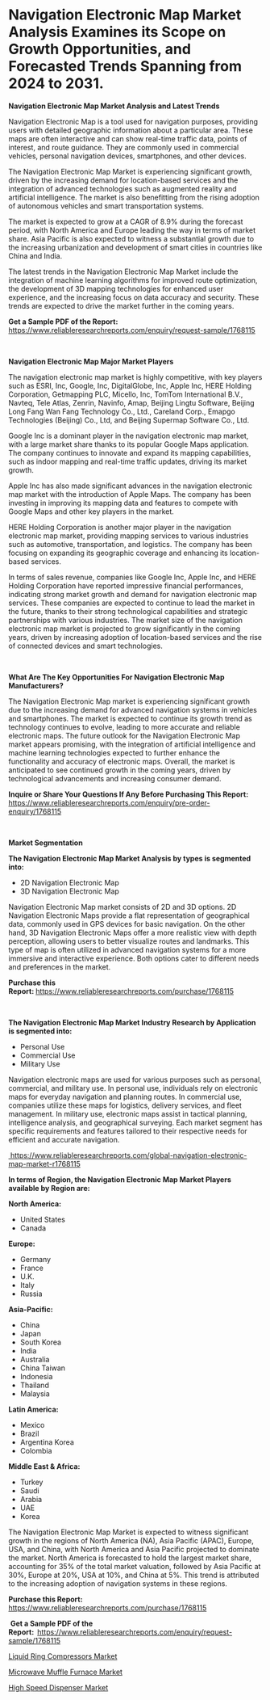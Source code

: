 <p><h1>Navigation Electronic Map Market Analysis Examines its Scope on Growth Opportunities, and Forecasted Trends Spanning from 2024 to 2031.</h1></p><p><strong>Navigation Electronic Map Market Analysis and Latest Trends</strong></p>
<p><p>Navigation Electronic Map is a tool used for navigation purposes, providing users with detailed geographic information about a particular area. These maps are often interactive and can show real-time traffic data, points of interest, and route guidance. They are commonly used in commercial vehicles, personal navigation devices, smartphones, and other devices.</p><p>The Navigation Electronic Map Market is experiencing significant growth, driven by the increasing demand for location-based services and the integration of advanced technologies such as augmented reality and artificial intelligence. The market is also benefitting from the rising adoption of autonomous vehicles and smart transportation systems.</p><p>The market is expected to grow at a CAGR of 8.9% during the forecast period, with North America and Europe leading the way in terms of market share. Asia Pacific is also expected to witness a substantial growth due to the increasing urbanization and development of smart cities in countries like China and India.</p><p>The latest trends in the Navigation Electronic Map Market include the integration of machine learning algorithms for improved route optimization, the development of 3D mapping technologies for enhanced user experience, and the increasing focus on data accuracy and security. These trends are expected to drive the market further in the coming years.</p></p>
<p><strong>Get a Sample PDF of the Report:&nbsp;</strong> <a href="https://www.reliableresearchreports.com/enquiry/request-sample/1768115">https://www.reliableresearchreports.com/enquiry/request-sample/1768115</a></p>
<p>&nbsp;</p>
<p><strong>Navigation Electronic Map Major Market Players</strong></p>
<p><p>The navigation electronic map market is highly competitive, with key players such as ESRI, Inc, Google, Inc, DigitalGlobe, Inc, Apple Inc, HERE Holding Corporation, Getmapping PLC, Micello, Inc, TomTom International B.V., Navteq, Tele Atlas, Zenrin, Navinfo, Amap, Beijing Lingtu Software, Beijing Long Fang Wan Fang Technology Co., Ltd., Careland Corp., Emapgo Technologies (Beijing) Co., Ltd, and Beijing Supermap Software Co., Ltd.</p><p>Google Inc is a dominant player in the navigation electronic map market, with a large market share thanks to its popular Google Maps application. The company continues to innovate and expand its mapping capabilities, such as indoor mapping and real-time traffic updates, driving its market growth.</p><p>Apple Inc has also made significant advances in the navigation electronic map market with the introduction of Apple Maps. The company has been investing in improving its mapping data and features to compete with Google Maps and other key players in the market.</p><p>HERE Holding Corporation is another major player in the navigation electronic map market, providing mapping services to various industries such as automotive, transportation, and logistics. The company has been focusing on expanding its geographic coverage and enhancing its location-based services.</p><p>In terms of sales revenue, companies like Google Inc, Apple Inc, and HERE Holding Corporation have reported impressive financial performances, indicating strong market growth and demand for navigation electronic map services. These companies are expected to continue to lead the market in the future, thanks to their strong technological capabilities and strategic partnerships with various industries. The market size of the navigation electronic map market is projected to grow significantly in the coming years, driven by increasing adoption of location-based services and the rise of connected devices and smart technologies.</p></p>
<p>&nbsp;</p>
<p><strong>What Are The Key Opportunities For Navigation Electronic Map Manufacturers?</strong></p>
<p><p>The Navigation Electronic Map market is experiencing significant growth due to the increasing demand for advanced navigation systems in vehicles and smartphones. The market is expected to continue its growth trend as technology continues to evolve, leading to more accurate and reliable electronic maps. The future outlook for the Navigation Electronic Map market appears promising, with the integration of artificial intelligence and machine learning technologies expected to further enhance the functionality and accuracy of electronic maps. Overall, the market is anticipated to see continued growth in the coming years, driven by technological advancements and increasing consumer demand.</p></p>
<p><strong>Inquire or Share Your Questions If Any Before Purchasing This Report:</strong> <a href="https://www.reliableresearchreports.com/enquiry/pre-order-enquiry/1768115">https://www.reliableresearchreports.com/enquiry/pre-order-enquiry/1768115</a></p>
<p>&nbsp;</p>
<p><strong>Market Segmentation</strong></p>
<p><strong>The Navigation Electronic Map Market Analysis by types is segmented into:</strong></p>
<p><ul><li>2D Navigation Electronic Map</li><li>3D Navigation Electronic Map</li></ul></p>
<p><p>Navigation Electronic Map market consists of 2D and 3D options. 2D Navigation Electronic Maps provide a flat representation of geographical data, commonly used in GPS devices for basic navigation. On the other hand, 3D Navigation Electronic Maps offer a more realistic view with depth perception, allowing users to better visualize routes and landmarks. This type of map is often utilized in advanced navigation systems for a more immersive and interactive experience. Both options cater to different needs and preferences in the market.</p></p>
<p><strong>Purchase this Report:&nbsp;</strong><a href="https://www.reliableresearchreports.com/purchase/1768115">https://www.reliableresearchreports.com/purchase/1768115</a></p>
<p>&nbsp;</p>
<p><strong>The Navigation Electronic Map Market Industry Research by Application is segmented into:</strong></p>
<p><ul><li>Personal Use</li><li>Commercial Use</li><li>Military Use</li></ul></p>
<p><p>Navigation electronic maps are used for various purposes such as personal, commercial, and military use. In personal use, individuals rely on electronic maps for everyday navigation and planning routes. In commercial use, companies utilize these maps for logistics, delivery services, and fleet management. In military use, electronic maps assist in tactical planning, intelligence analysis, and geographical surveying. Each market segment has specific requirements and features tailored to their respective needs for efficient and accurate navigation.</p></p>
<p><a href="https://www.reliableresearchreports.com/global-navigation-electronic-map-market-r1768115">&nbsp;https://www.reliableresearchreports.com/global-navigation-electronic-map-market-r1768115</a></p>
<p><strong>In terms of Region, the Navigation Electronic Map Market Players available by Region are:</strong></p>
<p>
    <p> <strong> North America: </strong>
        <ul>
            <li>United States</li>
            <li>Canada</li>
        </ul>
        </p> 
    <p> <strong> Europe: </strong>
        <ul>
            <li>Germany</li>
            <li>France</li>
            <li>U.K.</li>
            <li>Italy</li>
            <li>Russia</li>
        </ul>
        </p> 
    <p> <strong> Asia-Pacific: </strong>
        <ul>
            <li>China</li>
            <li>Japan</li>
            <li>South Korea</li>
            <li>India</li>
            <li>Australia</li>
            <li>China Taiwan</li>
            <li>Indonesia</li>
            <li>Thailand</li>
            <li>Malaysia</li>
        </ul>
        </p> 
    <p> <strong> Latin America: </strong>
        <ul>
            <li>Mexico</li>
            <li>Brazil</li>
            <li>Argentina Korea</li>
            <li>Colombia</li>
        </ul>
        </p> 
    <p> <strong> Middle East & Africa: </strong>
        <ul>
            <li>Turkey</li>
            <li>Saudi</li>
            <li>Arabia</li>
            <li>UAE</li>
            <li>Korea</li>
        </ul>
    </p>
    </p>
<p><p>The Navigation Electronic Map Market is expected to witness significant growth in the regions of North America (NA), Asia Pacific (APAC), Europe, USA, and China, with North America and Asia Pacific projected to dominate the market. North America is forecasted to hold the largest market share, accounting for 35% of the total market valuation, followed by Asia Pacific at 30%, Europe at 20%, USA at 10%, and China at 5%. This trend is attributed to the increasing adoption of navigation systems in these regions.</p></p>
<p><strong>Purchase this Report: </strong><a href="https://www.reliableresearchreports.com/purchase/1768115">https://www.reliableresearchreports.com/purchase/1768115</a></p>
<p>&nbsp;<strong>Get a Sample PDF of the Report:&nbsp;&nbsp;</strong><a href="https://www.reliableresearchreports.com/enquiry/request-sample/1768115">https://www.reliableresearchreports.com/enquiry/request-sample/1768115</a></p>
<p><strong></strong></p>
<p><p><a href="https://www.linkedin.com/pulse/liquid-ring-compressors-market-competitive-analysis-trends-aqxre?trackingId=7VNnf2UN4RPYsIGzYxuQVA%3D%3D">Liquid Ring Compressors Market</a></p><p><a href="https://www.linkedin.com/pulse/microwave-muffle-furnace-market-analysis-its-cagr-segmentation-n8lpe?trackingId=pOR9gKwJPsSJByW8%2BDDNwQ%3D%3D">Microwave Muffle Furnace Market</a></p><p><a href="https://www.linkedin.com/pulse/high-speed-dispenser-market-analysis-its-cagr-segmentation-s6hae?trackingId=0rdc0ykaJkF28XUmq8dEcA%3D%3D">High Speed Dispenser Market</a></p></p>